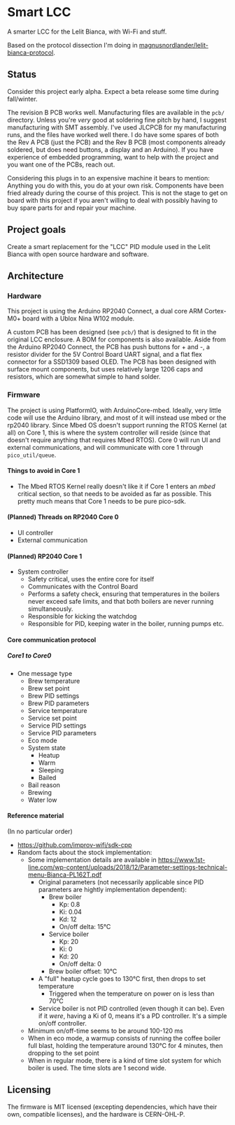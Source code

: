 # Smart LCC

A smarter LCC for the Lelit Bianca, with Wi-Fi and stuff.

Based on the protocol dissection I'm doing in [magnusnordlander/lelit-bianca-protocol](https://github.com/magnusnordlander/lelit-bianca-protocol).

## Status

Consider this project early alpha. Expect a beta release some time during fall/winter.

The revision B PCB works well. Manufacturing files are available in the `pcb/` directory. Unless you're *very* good at soldering fine pitch by hand, I suggest manufacturing with SMT assembly. I've used JLCPCB for my manufacturing runs, and the files have worked well there. I do have some spares of both the Rev A PCB (just the PCB) and the Rev B PCB (most components already soldered, but does need buttons, a display and an Arduino). If you have experience of embedded programming, want to help with the project and you want one of the PCBs, reach out.

Considering this plugs in to an expensive machine it bears to mention: Anything you do with this, you do at your own risk. Components have been fried already during the course of this project. This is not the stage to get on board with this project if you aren't willing to deal with possibly having to buy spare parts for and repair your machine.

## Project goals

Create a smart replacement for the "LCC" PID module used in the Lelit Bianca with open source hardware and software.

## Architecture

### Hardware
This project is using the Arduino RP2040 Connect, a dual core ARM Cortex-M0+ board with a Ublox Nina W102 module.

A custom PCB has been designed (see `pcb/`) that is designed to fit in the original LCC enclosure. A BOM for components is also available. Aside from the Arduino RP2040 Connect, the PCB has push buttons for + and -, a resistor divider for the 5V Control Board UART signal, and a flat flex connector for a SSD1309 based OLED. The PCB has been designed with surface mount components, but uses relatively large 1206 caps and resistors, which are somewhat simple to hand solder.

### Firmware
The project is using PlatformIO, with ArduinoCore-mbed. Ideally, very little code will use the Arduino library, and most of it will instead use mbed or the rp2040 library. Since Mbed OS doesn't support running the RTOS Kernel (at all) on Core 1, this is where the system controller will reside (since that doesn't require anything that requires Mbed RTOS). Core 0 will run UI and external communications, and will communicate with core 1 through `pico_util/queue`.

#### Things to avoid in Core 1
* The Mbed RTOS Kernel really doesn't like it if Core 1 enters an *mbed* critical section, so that needs to be avoided as far as possible. This pretty much means that Core 1 needs to be pure pico-sdk.

#### (Planned) Threads on RP2040 Core 0
* UI controller
* External communication

#### (Planned) RP2040 Core 1
* System controller
  * Safety critical, uses the entire core for itself
  * Communicates with the Control Board
  * Performs a safety check, ensuring that temperatures in the boilers never exceed safe limits, and that both boilers are never running simultaneously.
  * Responsible for kicking the watchdog
  * Responsible for PID, keeping water in the boiler, running pumps etc.

#### Core communication protocol

##### Core1 to Core0

* One message type
  * Brew temperature
  * Brew set point
  * Brew PID settings
  * Brew PID parameters
  * Service temperature
  * Service set point
  * Service PID settings
  * Service PID parameters
  * Eco mode
  * System state
    * Heatup
    * Warm
    * Sleeping
    * Bailed
  * Bail reason
  * Brewing
  * Water low

#### Reference material
(In no particular order)

* https://github.com/improv-wifi/sdk-cpp
* Random facts about the stock implementation:
  * Some implementation details are available in https://www.1st-line.com/wp-content/uploads/2018/12/Parameter-settings-technical-menu-Bianca-PL162T.pdf
    * Original parameters (not necessarily applicable since PID parameters are hightly implementation dependent):
      * Brew boiler
        * Kp: 0.8
        * Ki: 0.04
        * Kd: 12
        * On/off delta: 15°C
      * Service boiler
        * Kp: 20
        * Ki: 0
        * Kd: 20
        * On/off delta: 0
      * Brew boiler offset: 10°C
    * A "full" heatup cycle goes to 130°C first, then drops to set temperature
      * Triggered when the temperature on power on is less than 70°C
    * Service boiler is not PID controlled (even though it can be). Even if it *were*, having a Ki of 0, means it's a PD controller. It's a simple on/off controller.
  * Minimum on/off-time seems to be around 100-120 ms
  * When in eco mode, a warmup consists of running the coffee boiler full blast, holding the temperature around 130°C for 4 minutes, then dropping to the set point
  * When in regular mode, there is a kind of time slot system for which boiler is used. The time slots are 1 second wide.

## Licensing

The firmware is MIT licensed (excepting dependencies, which have their own, compatible licenses), and the hardware is CERN-OHL-P.
